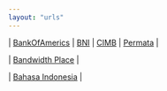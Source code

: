 ```yaml
---
layout: "urls"
---
```


| [BankOfAmerics](https://www.bankofamerica.com/) | [BNI](https://www.bni.co.id/) | [CIMB](https://www.octoclicks.co.id/) | [Permata](https://www.permatabank.com/) |

| [Bandwidth Place](https://www.bandwidthplace.com/) |

| [Bahasa Indonesia](https://rahmatm.samik-ibrahim.vlsm.org/2017/08/bahasa-indonesia.html) |

